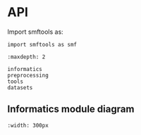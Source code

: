 # API

Import smftools as:

```
import smftools as smf
```

```{toctree}
:maxdepth: 2

informatics
preprocessing
tools
datasets
```

## Informatics module diagram
```{image} https://github.com/jkmckenna/smftools/blob/main/docs/source/_static/smftools_informatics_diagram.png
:width: 300px
```